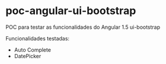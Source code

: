 # poc-angular-ui-bootstrap
POC para testar as funcionalidades do Angular 1.5 ui-bootstrap

Funcionalidades testadas:
  - Auto Complete
  - DatePicker
